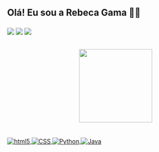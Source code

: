 ## Olá! Eu sou a Rebeca Gama 👋🏽

###

<a href="https://linkedin.com/in/rebeca-gama-/" target="_blank"><img src="https://img.shields.io/badge/-LinkedIn-%230077B5?style=for-the-badge&logo=linkedin&logoColor=white" target="_blank"></a>
<a href = "mailto:rebecagamam@gmail.com"><img src="https://img.shields.io/badge/Gmail-D14836?style=for-the-badge&logo=gmail&logoColor=white" target="_blank"></a>
<a href = "https://instagram.com/rebeca__gama"><img src="https://img.shields.io/badge/Instagram-%FF3366?style=for-the-badge&logo=instagram&logoColor=white" target="_blank"></a>
##

<div align="center">
  <a href="https://github.com/RebecaGama">
  <img height="170em" src="https://github-readme-stats.vercel.app/api?username=RebecaGama&show_icons=true&theme=dracula&include_all_commits=true&count_private=true"/>
</div>

<br>

<div style="display: inline_block"><br/>
  <img align='center' alt="html5" src="https://img.shields.io/badge/HTML5-E34F26?style=for-the-badge&logo=html5&logoColor=white"/>
  <img align='center' alt="CSS" src="https://img.shields.io/badge/CSS3-1572B6?style=for-the-badge&logo=css3&logoColor=white"/>
  <img align='center' alt="Python" src="https://img.shields.io/badge/Python-14354C?style=for-the-badge&logo=python&logoColor=white"/>
  <img align='center' alt="Java" src="https://img.shields.io/badge/Java-ED8B00?style=for-the-badge&logo=java&logoColor=white"/>
</div><br/>
